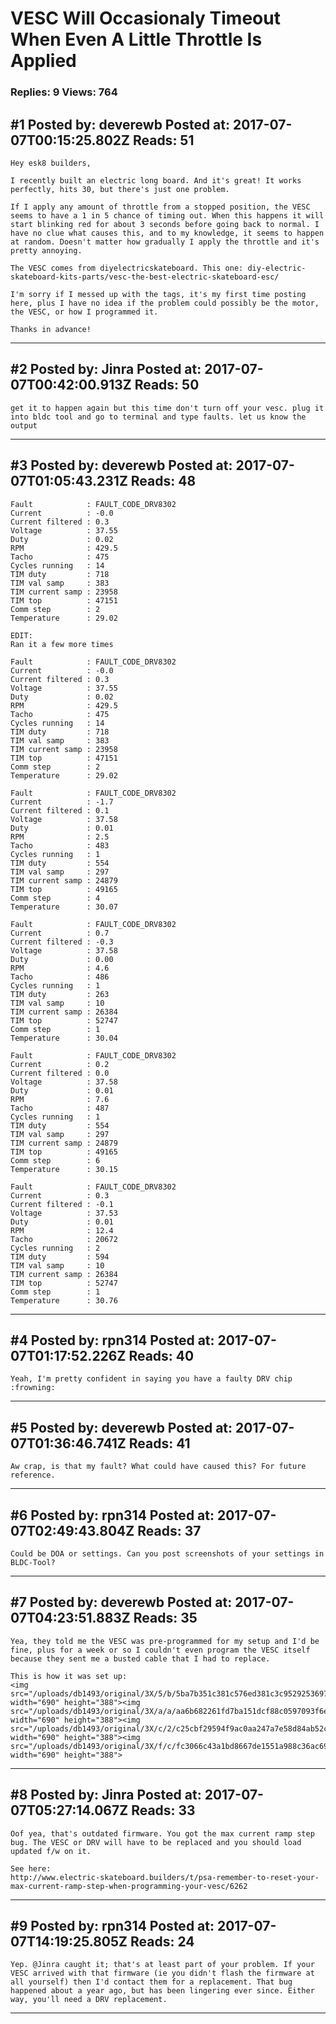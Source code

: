 # VESC Will Occasionaly Timeout When Even A Little Throttle Is Applied

### Replies: 9 Views: 764

## \#1 Posted by: deverewb Posted at: 2017-07-07T00:15:25.802Z Reads: 51

```
Hey esk8 builders,

I recently built an electric long board. And it's great! It works perfectly, hits 30, but there's just one problem.

If I apply any amount of throttle from a stopped position, the VESC seems to have a 1 in 5 chance of timing out. When this happens it will start blinking red for about 3 seconds before going back to normal. I have no clue what causes this, and to my knowledge, it seems to happen at random. Doesn't matter how gradually I apply the throttle and it's pretty annoying. 

The VESC comes from diyelectricskateboard. This one: diy-electric-skateboard-kits-parts/vesc-the-best-electric-skateboard-esc/

I'm sorry if I messed up with the tags, it's my first time posting here, plus I have no idea if the problem could possibly be the motor, the VESC, or how I programmed it.

Thanks in advance!
```

---
## \#2 Posted by: Jinra Posted at: 2017-07-07T00:42:00.913Z Reads: 50

```
get it to happen again but this time don't turn off your vesc. plug it into bldc tool and go to terminal and type faults. let us know the output
```

---
## \#3 Posted by: deverewb Posted at: 2017-07-07T01:05:43.231Z Reads: 48

```
Fault            : FAULT_CODE_DRV8302
Current          : -0.0
Current filtered : 0.3
Voltage          : 37.55
Duty             : 0.02
RPM              : 429.5
Tacho            : 475
Cycles running   : 14
TIM duty         : 718
TIM val samp     : 383
TIM current samp : 23958
TIM top          : 47151
Comm step        : 2
Temperature      : 29.02

EDIT:
Ran it a few more times

Fault            : FAULT_CODE_DRV8302
Current          : -0.0
Current filtered : 0.3
Voltage          : 37.55
Duty             : 0.02
RPM              : 429.5
Tacho            : 475
Cycles running   : 14
TIM duty         : 718
TIM val samp     : 383
TIM current samp : 23958
TIM top          : 47151
Comm step        : 2
Temperature      : 29.02

Fault            : FAULT_CODE_DRV8302
Current          : -1.7
Current filtered : 0.1
Voltage          : 37.58
Duty             : 0.01
RPM              : 2.5
Tacho            : 483
Cycles running   : 1
TIM duty         : 554
TIM val samp     : 297
TIM current samp : 24879
TIM top          : 49165
Comm step        : 4
Temperature      : 30.07

Fault            : FAULT_CODE_DRV8302
Current          : 0.7
Current filtered : -0.3
Voltage          : 37.58
Duty             : 0.00
RPM              : 4.6
Tacho            : 486
Cycles running   : 1
TIM duty         : 263
TIM val samp     : 10
TIM current samp : 26384
TIM top          : 52747
Comm step        : 1
Temperature      : 30.04

Fault            : FAULT_CODE_DRV8302
Current          : 0.2
Current filtered : 0.0
Voltage          : 37.58
Duty             : 0.01
RPM              : 7.6
Tacho            : 487
Cycles running   : 1
TIM duty         : 554
TIM val samp     : 297
TIM current samp : 24879
TIM top          : 49165
Comm step        : 6
Temperature      : 30.15

Fault            : FAULT_CODE_DRV8302
Current          : 0.3
Current filtered : -0.1
Voltage          : 37.53
Duty             : 0.01
RPM              : 12.4
Tacho            : 20672
Cycles running   : 2
TIM duty         : 594
TIM val samp     : 10
TIM current samp : 26384
TIM top          : 52747
Comm step        : 1
Temperature      : 30.76
```

---
## \#4 Posted by: rpn314 Posted at: 2017-07-07T01:17:52.226Z Reads: 40

```
Yeah, I'm pretty confident in saying you have a faulty DRV chip :frowning:
```

---
## \#5 Posted by: deverewb Posted at: 2017-07-07T01:36:46.741Z Reads: 41

```
Aw crap, is that my fault? What could have caused this? For future reference.
```

---
## \#6 Posted by: rpn314 Posted at: 2017-07-07T02:49:43.804Z Reads: 37

```
Could be DOA or settings. Can you post screenshots of your settings in BLDC-Tool?
```

---
## \#7 Posted by: deverewb Posted at: 2017-07-07T04:23:51.883Z Reads: 35

```
Yea, they told me the VESC was pre-programmed for my setup and I'd be fine, plus for a week or so I couldn't even program the VESC itself because they sent me a busted cable that I had to replace.

This is how it was set up:
<img src="/uploads/db1493/original/3X/5/b/5ba7b351c381c576ed381c3c95292536975a625e.PNG" width="690" height="388"><img src="/uploads/db1493/original/3X/a/a/aa6b682261fd7ba151dcf88c0597093f6e687f7b.PNG" width="690" height="388"><img src="/uploads/db1493/original/3X/c/2/c25cbf29594f9ac0aa247a7e58d84ab52c4b075c.PNG" width="690" height="388"><img src="/uploads/db1493/original/3X/f/c/fc3066c43a1bd8667de1551a988c36ac690a1da8.PNG" width="690" height="388">
```

---
## \#8 Posted by: Jinra Posted at: 2017-07-07T05:27:14.067Z Reads: 33

```
Oof yea, that's outdated firmware. You got the max current ramp step bug. The VESC or DRV will have to be replaced and you should load updated f/w on it.

See here:
http://www.electric-skateboard.builders/t/psa-remember-to-reset-your-max-current-ramp-step-when-programming-your-vesc/6262
```

---
## \#9 Posted by: rpn314 Posted at: 2017-07-07T14:19:25.805Z Reads: 24

```
Yep. @Jinra caught it; that's at least part of your problem. If your VESC arrived with that firmware (ie you didn't flash the firmware at all yourself) then I'd contact them for a replacement. That bug happened about a year ago, but has been lingering ever since. Either way, you'll need a DRV replacement.
```

---
